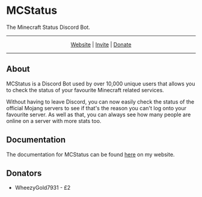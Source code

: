 # MCStatus
The Minecraft Status Discord Bot.  

---

<p align="center">
<a href="https://lambocreeper.uk/mcstatus/">Website</a> | <a href="https://discordapp.com/oauth2/authorize?client_id=291623138457026560&scope=bot">Invite</a> | <a href="https://lambocreeper.uk/donate/">Donate</a>
</p>

---

## About

MCStatus is a Discord Bot used by over 10,000 unique users that allows you to check the status of your favourite Minecraft related services.

Without having to leave Discord, you can now easily check the status of the official Mojang servers to see if that's the reason you can't log onto your favourite server. As well as that, you can always see how many people are online on a server with more stats too.

## Documentation

The documentation for MCStatus can be found [here](https://lambocreeper.uk/mcstatus/) on my website.

## Donators
- WheezyGold7931 - £2
